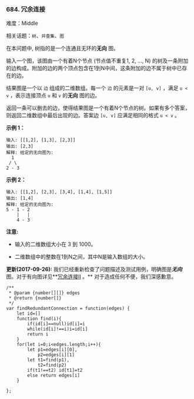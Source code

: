 ### 684. 冗余连接

难度：Middle

相关话题：`树`、`并查集`、`图`

在本问题中, 树指的是一个连通且无环的**无向** 图。



输入一个图，该图由一个有着N个节点 (节点值不重复1, 2, ..., N) 的树及一条附加的边构成。附加的边的两个顶点包含在1到N中间，这条附加的边不属于树中已存在的边。



结果图是一个以 `边` 组成的二维数组。每一个 `边` 的元素是一对 `[u, v]` ，满足 `u < v` ，表示连接顶点 `u` 和 `v` 的**无向** 图的边。



返回一条可以删去的边，使得结果图是一个有着N个节点的树。如果有多个答案，则返回二维数组中最后出现的边。答案边 `[u, v]`  应满足相同的格式 `u < v` 。



**示例 1：** 



```
输入: [[1,2], [1,3], [2,3]]
输出: [2,3]
解释: 给定的无向图为:
  1
 / \
2 - 3
```


**示例 2：** 



```
输入: [[1,2], [2,3], [3,4], [1,4], [1,5]]
输出: [1,4]
解释: 给定的无向图为:
5 - 1 - 2
    |   |
    4 - 3
```


**注意:** 




* 输入的二维数组大小在 3 到 1000。

* 二维数组中的整数在1到N之间，其中N是输入数组的大小。





**更新(2017-09-26):** 
我们已经重新检查了问题描述及测试用例，明确图是***无向*** 图。对于有向图详见**[冗余连接II](https://leetcodechina.com/problems/redundant-connection-ii/description/)
。** 对于造成任何不便，我们深感歉意。


```
/**
 * @param {number[][]} edges
 * @return {number[]}
 */
var findRedundantConnection = function(edges) {
    let id=[]
    function find(i){
        if(id[i]==null)id[i]=i
        while(id[i]!==i)i=id[i]
        return i
    }
    for(let i=0;i<edges.length;i++){
        let p1=edges[i][0],
            p2=edges[i][1]
        let t1=find(p1),
            t2=find(p2)
        if(t1!==t2) id[t1]=t2
        else return edges[i]
    }
    
};
```

